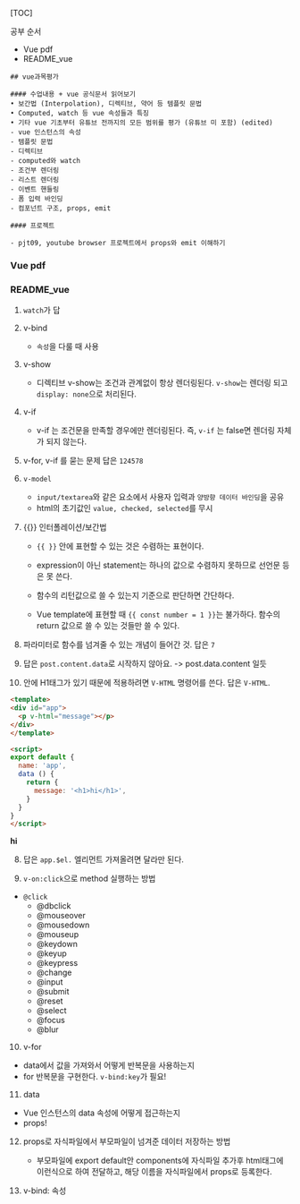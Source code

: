 

[TOC]



공부 순서

- Vue pdf
- README_vue



```
## vue과목평가

#### 수업내용 + vue 공식문서 읽어보기
• 보간법 (Interpolation), 디렉티브, 약어 등 템플릿 문법
• Computed, watch 등 vue 속성들과 특징
• 기타 vue 기초부터 유튜브 전까지의 모든 범위를 평가 (유튜브 미 포함) (edited) 
- vue 인스턴스의 속성
- 템플릿 문법
- 디렉티브
- computed와 watch
- 조건부 렌더링
- 리스트 렌더링
- 이벤트 핸들링
- 폼 입력 바인딩
- 컴포넌트 구조, props, emit

#### 프로젝트

- pjt09, youtube browser 프로젝트에서 props와 emit 이해하기
```



### Vue pdf









### README_vue

1. `watch`가 답

2. v-bind
   - `속성`을 다룰 때 사용

3. v-show
   - 디렉티브 v-show는 조건과 관계없이 항상 렌더링된다. `v-show`는 렌더링 되고 `display: none`으로 처리된다.
4. v-if
   - v-if 는 조건문을 만족할 경우에만 렌더링된다. 즉, `v-if` 는 false면 렌더링 자체가 되지 않는다.
5.  v-for, v-if 를 묻는 문제 답은 `124578`

6. `v-model`
   - `input/textarea`와 같은 요소에서 사용자 입력과 `양방향 데이터 바인딩`을 공유
   - html의 초기값인 `value, checked, selected`를 무시

7. {{}} 인터폴레이션/보간법
  
   - `{{ }}` 안에 표현할 수 있는 것은 수렴하는 표현이다. 
   
   - expression이 아닌 statement는 하나의 값으로 수렴하지 못하므로 선언문 등은 못 쓴다.
   - 함수의 리턴값으로 쓸 수 있는지 기준으로 판단하면 간단하다.
   - Vue template에 표현할 때 `{{ const number = 1 }}`는 불가하다. 함수의 return 값으로 쓸 수 있는 것들만 쓸 수 있다.
8. 파라미터로 함수를 넘겨줄 수 있는 개념이 들어간 것. 답은 `7`
9. 답은 `post.content.data`로 시작하지 않아요. -> post.data.content 일듯

7. 안에 H1태그가 있기 때문에 적용하려면 `V-HTML` 명령어를 쓴다. 답은 `V-HTML`. 

```html
<template>
<div id="app">
  <p v-html="message"></p>
</div>
</template>

<script>
export default {
  name: 'app',
  data () {
    return {
      message: '<h1>hi</h1>',
    }
  }
}
</script>
```

**hi**

8. 답은 `app.$el.` 엘리먼트 가져올려면 달라만 된다.

9. `v-on:click`으로 method 실행하는 방법
- `@click`
  - @dbclick
  - @mouseover
  - @mousedown
  - @mouseup
  - @keydown
  - @keyup
  - @keypress
  - @change
  - @input
  - @submit
  - @reset
  - @select
  - @focus
  - @blur
  
10. v-for

  - data에서 값을 가져와서 어떻게 반복문을 사용하는지
  - for 반복문을 구현한다. `v-bind:key`가 필요!

11. data

   - Vue 인스턴스의 data 속성에 어떻게 접근하는지
   - props!

12. props로 자식파일에서 부모파일이  넘겨준 데이터 저장하는 방법

	- 부모파일에 export default안 components에 자식파일 추가후 html태그에 <Movieitem :movie="movie"> 이런식으로 하여 전달하고, 해당 이름을 자식파일에서 props로 등록한다.
13. v-bind:  속성


